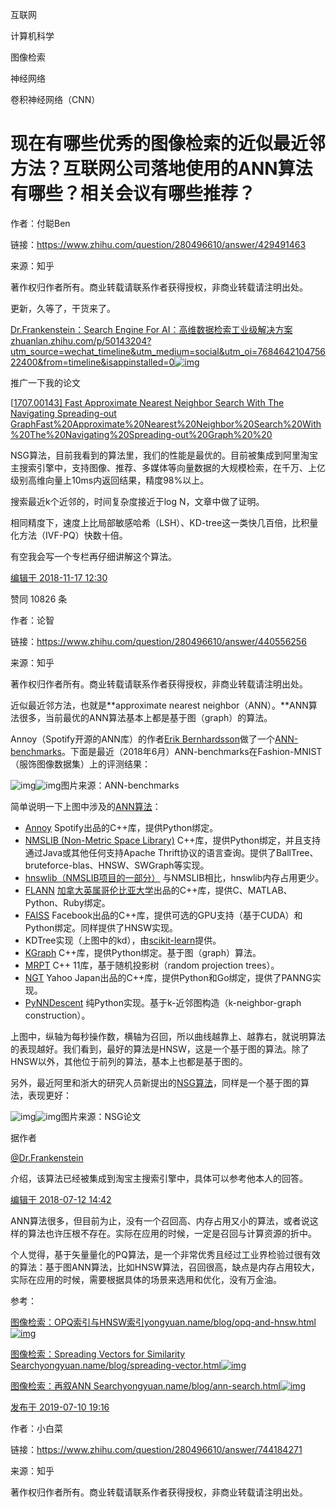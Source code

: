 互联网

计算机科学

图像检索

神经网络

卷积神经网络（CNN）

# 现在有哪些优秀的图像检索的近似最近邻方法？互联网公司落地使用的ANN算法有哪些？相关会议有哪些推荐？



作者：付聪Ben

链接：https://www.zhihu.com/question/280496610/answer/429491463

来源：知乎

著作权归作者所有。商业转载请联系作者获得授权，非商业转载请注明出处。

更新，久等了，干货来了。

[Dr.Frankenstein：Search Engine For AI：高维数据检索工业级解决方案zhuanlan.zhihu.com/p/50143204?utm_source=wechat_timeline&utm_medium=social&utm_oi=768464210475622400&from=timeline&isappinstalled=0![img](https://pic1.zhimg.com/v2-de9ad6cd36e291124ce90c73cea92fcc_180x120.jpg)](https://zhuanlan.zhihu.com/p/50143204?utm_source=wechat_timeline&utm_medium=social&utm_oi=768464210475622400&from=timeline&isappinstalled=0)

推广一下我的论文

[[1707.00143\] Fast Approximate Nearest Neighbor Search With The Navigating Spreading-out GraphFast%20Approximate%20Nearest%20Neighbor%20Search%20With%20The%20Navigating%20Spreading-out%20Graph%20%20](https://link.zhihu.com/?target=http%3A//Fast%2520Approximate%2520Nearest%2520Neighbor%2520Search%2520With%2520The%2520Navigating%2520Spreading-out%2520Graph%2520%2520)

NSG算法，目前我看到的算法里，我们的性能是最优的。目前被集成到阿里淘宝主搜索引擎中，支持图像、推荐、多媒体等向量数据的大规模检索，在千万、上亿级别高维向量上10ms内返回结果，精度98%以上。



搜索最近k个近邻的，时间复杂度接近于log N，文章中做了证明。



相同精度下，速度上比局部敏感哈希（LSH）、KD-tree这一类快几百倍，比积量化方法（IVF-PQ）快数十倍。



有空我会写一个专栏再仔细讲解这个算法。

[编辑于 2018-11-17 12:30](http://www.zhihu.com/question/280496610/answer/429491463)

赞同 10826 条



作者：论智

链接：https://www.zhihu.com/question/280496610/answer/440556256

来源：知乎

著作权归作者所有。商业转载请联系作者获得授权，非商业转载请注明出处。

近似最近邻方法，也就是**approximate nearest neighbor（ANN）。**ANN算法很多，当前最优的ANN算法基本上都是基于图（graph）的算法。

Annoy（Spotify开源的ANN库）的作者[Erik Bernhardsson](https://link.zhihu.com/?target=https%3A//erikbern.com/)做了一个[ANN-benchmarks](https://link.zhihu.com/?target=https%3A//github.com/erikbern/ann-benchmarks)。下面是最近（2018年6月）ANN-benchmarks在Fashion-MNIST（服饰图像数据集）上的评测结果：

![img](https://pica.zhimg.com/50/v2-97d6a370e0ae3faf103f93594388936e_720w.jpg?source=1940ef5c)![img](https://pica.zhimg.com/80/v2-97d6a370e0ae3faf103f93594388936e_720w.jpg?source=1940ef5c)图片来源：ANN-benchmarks

简单说明一下上图中涉及的[ANN算法](https://www.zhihu.com/search?q=ANN%E7%AE%97%E6%B3%95&search_source=Entity&hybrid_search_source=Entity&hybrid_search_extra=%7B%22sourceType%22%3A%22answer%22%2C%22sourceId%22%3A440556256%7D)：

- [Annoy](https://link.zhihu.com/?target=https%3A//github.com/spotify/annoy) Spotify出品的C++库，提供Python绑定。
- [NMSLIB (Non-Metric Space Library)](https://link.zhihu.com/?target=https%3A//github.com/nmslib/nmslib) C++库，提供Python绑定，并且支持通过Java或其他任何支持Apache Thrift协议的语言查询。提供了BallTree、bruteforce-blas、HNSW、SWGraph等实现。
- [hnswlib（NMSLIB项目的一部分）](https://link.zhihu.com/?target=https%3A//github.com/nmslib/hnsw) 与NMSLIB相比，hnswlib内存占用更少。
- [FLANN](https://link.zhihu.com/?target=http%3A//www.cs.ubc.ca/research/flann/) [加拿大英属哥伦比亚大学](https://www.zhihu.com/search?q=%E5%8A%A0%E6%8B%BF%E5%A4%A7%E8%8B%B1%E5%B1%9E%E5%93%A5%E4%BC%A6%E6%AF%94%E4%BA%9A%E5%A4%A7%E5%AD%A6&search_source=Entity&hybrid_search_source=Entity&hybrid_search_extra=%7B%22sourceType%22%3A%22answer%22%2C%22sourceId%22%3A440556256%7D)出品的C++库，提供C、MATLAB、Python、Ruby绑定。
- [FAISS](https://link.zhihu.com/?target=https%3A//github.com/facebookresearch/faiss.git) Facebook出品的C++库，提供可选的GPU支持（基于CUDA）和Python绑定。同样提供了HNSW实现。
- KDTree实现（上图中的kd），由[scikit-learn](https://link.zhihu.com/?target=http%3A//scikit-learn.org/stable/modules/neighbors.html)提供。
- [KGraph](https://link.zhihu.com/?target=https%3A//github.com/aaalgo/kgraph) C++库，提供Python绑定。基于图（graph）算法。
- [MRPT](https://link.zhihu.com/?target=https%3A//github.com/teemupitkanen/mrpt) C++ 11库，基于随机投影树（random projection trees）。
- [NGT](https://link.zhihu.com/?target=https%3A//github.com/yahoojapan/NGT) Yahoo Japan出品的C++库，提供Python和Go绑定，提供了PANNG实现。
- [PyNNDescent](https://link.zhihu.com/?target=https%3A//github.com/lmcinnes/pynndescent) 纯Python实现。基于k-近邻图构造（k-neighbor-graph construction）。

上图中，纵轴为每秒操作数，横轴为召回，所以曲线越靠上、越靠右，就说明算法的表现越好。我们看到，最好的算法是HNSW，这是一个基于图的算法。除了HNSW以外，其他位于前列的算法，基本上也都是基于图的。

另外，最近阿里和浙大的研究人员新提出的[NSG算法](https://link.zhihu.com/?target=https%3A//arxiv.org/abs/1707.00143)，同样是一个基于图的算法，表现更好：

![img](https://pic1.zhimg.com/50/v2-dc258f4a66b23ff953066f4b55347640_720w.jpg?source=1940ef5c)![img](https://pic1.zhimg.com/80/v2-dc258f4a66b23ff953066f4b55347640_720w.jpg?source=1940ef5c)图片来源：NSG论文

据作者 

[@Dr.Frankenstein](http://www.zhihu.com/people/8130588d0b3fde25618fd0fd71e45730)

 介绍，该算法已经被集成到淘宝主搜索引擎中，具体可以参考他本人的回答。



[编辑于 2018-07-12 14:42](http://www.zhihu.com/question/280496610/answer/440556256)



ANN算法很多，但目前为止，没有一个召回高、内存占用又小的算法，或者说这样的算法也许压根不存在。实际在应用的时候，一定是召回与计算资源的折中。

个人觉得，基于矢量量化的PQ算法，是一个非常优秀且经过工业界检验过很有效的算法：基于图ANN算法，比如HNSW算法，召回很高，缺点是内存占用较大，实际在应用的时候，需要根据具体的场景来选用和优化，没有万金油。

参考：

[图像检索：OPQ索引与HNSW索引yongyuan.name/blog/opq-and-hnsw.html![img](https://pic2.zhimg.com/v2-6feb7a7a53575240c275e39bc466915d_180x120.jpg)](https://link.zhihu.com/?target=http%3A//yongyuan.name/blog/opq-and-hnsw.html)



[图像检索：Spreading Vectors for Similarity Searchyongyuan.name/blog/spreading-vector.html![img](https://pic4.zhimg.com/v2-9b883a40ba0172be0305e6c5337f2daf_180x120.jpg)](https://link.zhihu.com/?target=http%3A//yongyuan.name/blog/spreading-vector.html)



[图像检索：再叙ANN Searchyongyuan.name/blog/ann-search.html![img](https://pic1.zhimg.com/v2-946d541d983c3c10fe5e68406b5c1b28_180x120.jpg)](https://link.zhihu.com/?target=http%3A//yongyuan.name/blog/ann-search.html)



[发布于 2019-07-10 19:16](http://www.zhihu.com/question/280496610/answer/744184271)

作者：小白菜

链接：https://www.zhihu.com/question/280496610/answer/744184271

来源：知乎

著作权归作者所有。商业转载请联系作者获得授权，非商业转载请注明出处。